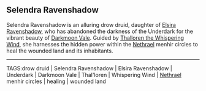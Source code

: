 ## Selendra Ravenshadow

Selendra Ravenshadow is an alluring drow druid, daughter of [Elsira Ravenshadow](Elsira_Ravenshadow.md), who has abandoned the darkness of the Underdark for the vibrant beauty of [Darkmoon Vale](../Places/Darkmoon_Vale.md). Guided by [Thalloren the Whispering Wind](../Gods/Thalloren%20the%20Whispering%20Wind.md), she harnesses the hidden power within the [Nethrael](../Lore/Nethrael.md) menhir circles to heal the wounded land and its inhabitants.


---

TAGS:drow druid | Selendra Ravenshadow | Elsira Ravenshadow | Underdark | Darkmoon Vale | Thal'loren | Whispering Wind | [Nethrael](../Lore/Nethrael.md) menhir circles | healing | wounded land
